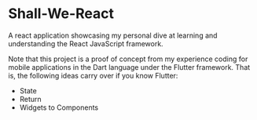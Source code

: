 # Shall-We-React
A react application showcasing my personal dive at learning and understanding the React JavaScript framework.

Note that this project is a proof of concept from my experience coding for mobile applications in the Dart language under the Flutter framework. 
That is, the following ideas carry over if you know Flutter:
* State
* Return
* Widgets to Components
